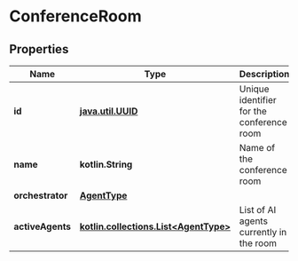 
# ConferenceRoom

## Properties
Name | Type | Description | Notes
------------ | ------------- | ------------- | -------------
**id** | [**java.util.UUID**](java.util.UUID.md) | Unique identifier for the conference room | 
**name** | **kotlin.String** | Name of the conference room | 
**orchestrator** | [**AgentType**](AgentType.md) |  | 
**activeAgents** | [**kotlin.collections.List&lt;AgentType&gt;**](AgentType.md) | List of AI agents currently in the room | 



